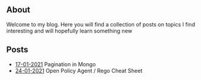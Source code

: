 ## About

Welcome to my blog. Here you will find a collection of posts on topics I find interesting and will hopefully learn something new

## Posts
- [17-01-2021](https://boncheff.github.io/posts/20211701) Pagination in Mongo
- [24-01-2021](https://boncheff.github.io/posts/20212401) Open Policy Agent / Rego Cheat Sheet
